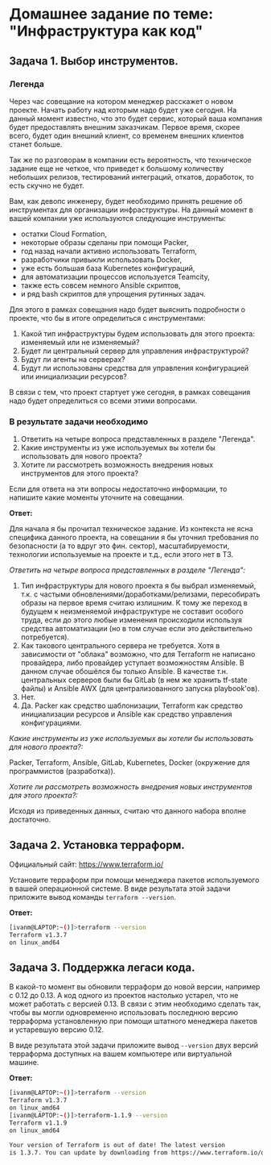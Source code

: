 # Домашнее задание по теме: "Инфраструктура как код"

## Задача 1. Выбор инструментов. 
 
### Легенда
 
Через час совещание на котором менеджер расскажет о новом проекте. Начать работу над которым надо 
будет уже сегодня. 
На данный момент известно, что это будет сервис, который ваша компания будет предоставлять внешним заказчикам.
Первое время, скорее всего, будет один внешний клиент, со временем внешних клиентов станет больше.

Так же по разговорам в компании есть вероятность, что техническое задание еще не четкое, что приведет к большому
количеству небольших релизов, тестирований интеграций, откатов, доработок, то есть скучно не будет.  
   
Вам, как девопс инженеру, будет необходимо принять решение об инструментах для организации инфраструктуры.
На данный момент в вашей компании уже используются следующие инструменты: 
- остатки Сloud Formation, 
- некоторые образы сделаны при помощи Packer,
- год назад начали активно использовать Terraform, 
- разработчики привыкли использовать Docker, 
- уже есть большая база Kubernetes конфигураций, 
- для автоматизации процессов используется Teamcity, 
- также есть совсем немного Ansible скриптов, 
- и ряд bash скриптов для упрощения рутинных задач.  

Для этого в рамках совещания надо будет выяснить подробности о проекте, что бы в итоге определиться с инструментами:

1. Какой тип инфраструктуры будем использовать для этого проекта: изменяемый или не изменяемый?
1. Будет ли центральный сервер для управления инфраструктурой?
1. Будут ли агенты на серверах?
1. Будут ли использованы средства для управления конфигурацией или инициализации ресурсов? 
 
В связи с тем, что проект стартует уже сегодня, в рамках совещания надо будет определиться со всеми этими вопросами.

### В результате задачи необходимо

1. Ответить на четыре вопроса представленных в разделе "Легенда". 
1. Какие инструменты из уже используемых вы хотели бы использовать для нового проекта? 
1. Хотите ли рассмотреть возможность внедрения новых инструментов для этого проекта? 

Если для ответа на эти вопросы недостаточно информации, то напишите какие моменты уточните на совещании.

**Ответ:**

Для начала я бы прочитал техническое задание.
Из контекста не ясна специфика данного проекта, на совещании я бы уточнил требования по безопасности (а то вдруг это фин. сектор), масштабируемости, технологии используемые на проекте и т.д., если этого нет в ТЗ.

*Ответить на четыре вопроса представленных в разделе "Легенда":*

1. Тип инфраструктуры для нового проекта я бы выбрал изменяемый, т.к. с частыми обновлениями/доработками/релизами, пересобирать образы на первое время считаю излишним. К тому же переход в будущем к неизменяемой инфраструктуре не составит особого труда, если до этого любые изменения происходили используя средства автоматизации (но в том случае если это действительно потребуется).
2. Как такового центрального сервера не требуется. Хотя в зависимости от "облака" возможно, что для Terraform не написано провайдера, либо провайдер уступает возможностям Ansible. В данном случае обошёлся бы только Ansible. В качестве т.н. центральных серверов были бы GitLab (в нем же хранить tf-state файлы) и Ansible AWX (для централизованного запуска playbook'ов).
3. Нет.
4. Да. Packer как средство шаблонизации, Terraform как средство инициализации ресурсов и Ansible как средство управления конфигурациями.

*Какие инструменты из уже используемых вы хотели бы использовать для нового проекта?:*

Packer, Terraform, Ansible, GitLab, Kubernetes, Docker (окружение для программистов (разработка)).

*Хотите ли рассмотреть возможность внедрения новых инструментов для этого проекта?:*

Исходя из приведенных данных, считаю что данного набора вполне достаточно.

## Задача 2. Установка терраформ. 

Официальный сайт: https://www.terraform.io/

Установите терраформ при помощи менеджера пакетов используемого в вашей операционной системе.
В виде результата этой задачи приложите вывод команды `terraform --version`.

**Ответ:**

```bash
[ivanm@LAPTOP:~()]>terraform --version
Terraform v1.3.7
on linux_amd64
```

## Задача 3. Поддержка легаси кода. 

В какой-то момент вы обновили терраформ до новой версии, например с 0.12 до 0.13. 
А код одного из проектов настолько устарел, что не может работать с версией 0.13. 
В связи с этим необходимо сделать так, чтобы вы могли одновременно использовать последнюю версию терраформа установленную при помощи
штатного менеджера пакетов и устаревшую версию 0.12. 

В виде результата этой задачи приложите вывод `--version` двух версий терраформа доступных на вашем компьютере 
или виртуальной машине.

**Ответ:**

```bash
[ivanm@LAPTOP:~()]>terraform --version
Terraform v1.3.7
on linux_amd64
[ivanm@LAPTOP:~()]>terraform-1.1.9 --version
Terraform v1.1.9
on linux_amd64

Your version of Terraform is out of date! The latest version
is 1.3.7. You can update by downloading from https://www.terraform.io/downloads.html
```
